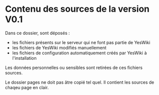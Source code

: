 # Contenu des sources de la version V0.1

Dans ce dossier, sont déposés :
 - les fichiers présents sur le serveur qui ne font pas partie de YesWiki 
 - les fichiers de YesWiki modifiés manuellement
 - les fichiers de configuration automatiquement créés par YesWiki à l'installation
 
Les données personnelles ou sensibles sont retirées de ces fichiers sources.

Le dossier pages ne doit pas âtre copié tel quel.
Il contient les sources de chaqeu page en clair.
